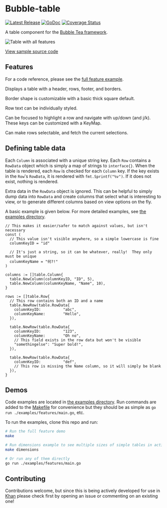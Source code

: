 # Bubble-table

<p>
  <a href="https://github.com/Evertras/bubble-table/releases"><img src="https://img.shields.io/github/release/Evertras/bubble-table.svg" alt="Latest Release"></a>
  <a href="https://pkg.go.dev/github.com/evertras/bubble-table/table?tab=doc"><img src="https://godoc.org/github.com/golang/gddo?status.svg" alt="GoDoc"></a>
  <a href='https://coveralls.io/github/Evertras/bubble-table?branch=main'><img src='https://coveralls.io/repos/github/Evertras/bubble-table/badge.svg?branch=main' alt='Coverage Status'/></a>
</p>

A table component for the [Bubble Tea framework](https://github.com/charmbracelet/bubbletea).

![Table with all features](https://user-images.githubusercontent.com/5923958/154826826-226346a7-96f9-43ca-a484-49e81b3ab45d.png)

[View sample source code](./examples/features/main.go)

## Features

For a code reference, please see the [full feature example](./examples/features/main.go).

Displays a table with a header, rows, footer, and borders.

Border shape is customizable with a basic thick square default.

Row text can be individually styled.

Can be focused to highlight a row and navigate with up/down (and j/k).  These
keys can be customized with a KeyMap.

Can make rows selectable, and fetch the current selections.

## Defining table data

Each `Column` is associated with a unique string key.  Each `Row` contains a
`RowData` object which is simply a map of strings to `interface{}`.  When the
table is rendered, each `Row` is checked for each `Column` key.  If the key
exists in the `Row`'s `RowData`, it is rendered with `fmt.Sprintf("%v")`.  If it
does not exist, nothing is rendered.

Extra data in the `RowData` object is ignored.  This can be helpful to simply
dump data into `RowData` and create columns that select what is interesting to
view, or to generate different columns based on view options on the fly.

A basic example is given below.  For more detailed examples, see
[the examples directory](./examples).

```golang
// This makes it easier/safer to match against values, but isn't necessary
const (
  // This value isn't visible anywhere, so a simple lowercase is fine
  columnKeyID = "id"

  // It's just a string, so it can be whatever, really!  They only must be unique
  columnKeyName = "何?!"
)

columns := []table.Column{
  table.NewColumn(columnKeyID, "ID", 5),
  table.NewColumn(columnKeyName, "Name", 10),
}

rows := []table.Row{
  // This row contains both an ID and a name
  table.NewRow(table.RowData{
    columnKeyID:          "abc",
    columnKeyName:        "Hello",
  }),

  table.NewRow(table.RowData{
    columnKeyID:          "123",
    columnKeyName:        "Oh no",
    // This field exists in the row data but won't be visible
    "somethingelse": "Super bold!",
  }),

  table.NewRow(table.RowData{
    columnKeyID:          "def",
    // This row is missing the Name column, so it will simply be blank
  }),
}
```

## Demos

Code examples are located in [the examples directory](./examples).  Run commands
are added to the [Makefile](Makefile) for convenience but they should be as
simple as `go run ./examples/features/main.go`, etc.

To run the examples, clone this repo and run:

```bash
# Run the full feature demo
make

# Run dimensions example to see multiple sizes of simple tables in action
make dimensions

# Or run any of them directly
go run ./examples/features/main.go
```

## Contributing

Contributions welcome, but since this is being actively developed for use in
[Khan](https://github.com/evertras/khan) please check first by opening an issue
or commenting on an existing one!

